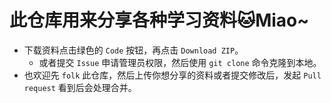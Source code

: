 # 此仓库用来分享各种学习资料🐱Miao~
* 下载资料点击绿色的 `Code` 按钮，再点击 `Download ZIP`。
  * 或者提交 `Issue` 申请管理员权限，然后使用 `git clone` 命令克隆到本地。
* 也欢迎先 `folk` 此仓库，然后上传你想分享的资料或者提交修改后，发起 `Pull request` 看到后会处理合并。
